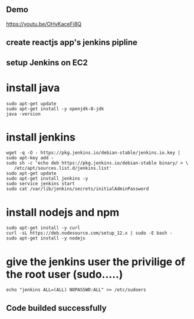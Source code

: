 ## Demo
https://youtu.be/OHyKaceFi8Q

## create reactjs app's jenkins pipline

## setup Jenkins on EC2

# install java
```
sudo apt-get update
sudo apt-get install -y openjdk-8-jdk
java -version
```

# install jenkins
```
wget -q -O - https://pkg.jenkins.io/debian-stable/jenkins.io.key | sudo apt-key add -
sudo sh -c 'echo deb https://pkg.jenkins.io/debian-stable binary/ > \
   /etc/apt/sources.list.d/jenkins.list'
sudo apt-get update
sudo apt-get install jenkins -y
sudo service jenkins start
sudo cat /var/lib/jenkins/secrets/initialAdminPassword
```

# install nodejs and npm
```
sudo apt-get install -y curl
curl -sL https://deb.nodesource.com/setup_12.x | sudo -E bash -
sudo apt-get install -y nodejs
```
# give the jenkins user the privilige of the root user (sudo.....)
```
echo "jenkins ALL=(ALL) NOPASSWD:ALL" >> /etc/sudoers
```
## Code builded successfully
